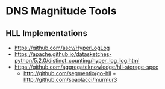 # DNS Magnitude Tools


## HLL Implementations

- https://github.com/ascv/HyperLogLog
- https://apache.github.io/datasketches-python/5.2.0/distinct_counting/hyper_log_log.html
- https://github.com/aggregateknowledge/hll-storage-spec
  - http://github.com/segmentio/go-hll + http://github.com/spaolacci/murmur3
